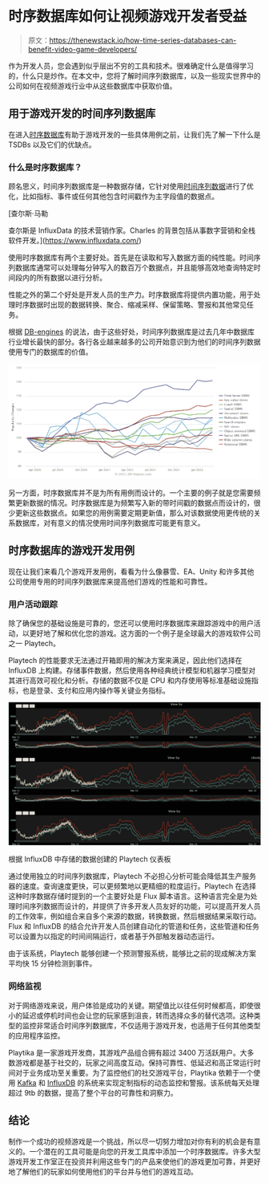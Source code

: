 # 时序数据库如何让视频游戏开发者受益

> 原文：<https://thenewstack.io/how-time-series-databases-can-benefit-video-game-developers/>

作为开发人员，您会遇到似乎层出不穷的工具和技术。很难确定什么是值得学习的，什么只是炒作。在本文中，您将了解时间序列数据库，以及一些现实世界中的公司如何在视频游戏行业中从这些数据库中获取价值。

## 用于游戏开发的时间序列数据库

在进入[时序数据库](https://www.influxdata.com/time-series-database/?utm_source=vendor&utm_medium=referral&utm_campaign=2022-03-09_spnsr-ctn_itime-series-game-developers_tns)有助于游戏开发的一些具体用例之前，让我们先了解一下什么是 TSDBs 以及它们的优缺点。

### 什么是时序数据库？

顾名思义，时间序列数据库是一种数据存储，它针对使用[时间序列数据](https://www.influxdata.com/what-is-time-series-data/?utm_source=vendor&utm_medium=referral&utm_campaign=2022-03-09_spnsr-ctn_itime-series-game-developers_tns)进行了优化，比如指标、事件或任何其他包含时间戳作为主字段值的数据点。

 [查尔斯·马勒

查尔斯是 InfluxData 的技术营销作家。Charles 的背景包括从事数字营销和全栈软件开发。](https://www.influxdata.com/) 

使用时序数据库有两个主要好处。首先是在读取和写入数据方面的纯性能。时间序列数据库通常可以处理每分钟写入的数百万个数据点，并且能够高效地查询特定时间段内的所有数据以进行分析。

性能之外的第二个好处是开发人员的生产力。时序数据库将提供内置功能，用于处理时序数据时出现的数据转换、聚合、缩减采样、保留策略、警报和其他常见任务。

根据 [DB-engines](https://db-engines.com/en/ranking_categories) 的说法，由于这些好处，时间序列数据库是过去几年中数据库行业增长最快的部分。各行各业越来越多的公司开始意识到为他们的时间序列数据使用专门的数据库的价值。

![](img/e1493a5a560a905fc48164d94c1af2bc.png)

另一方面，时序数据库并不是为所有用例而设计的。一个主要的例子就是您需要频繁更新数据的情况。时序数据库是为频繁写入新的带时间戳的数据点而设计的，很少更新这些数据点。如果您的用例需要定期更新值，那么对该数据使用更传统的关系数据库，对有意义的情况使用时间序列数据库可能更有意义。

## 时序数据库的游戏开发用例

现在让我们来看几个游戏开发用例，看看为什么像暴雪、EA、Unity 和许多其他公司使用专用的时间序列数据库来提高他们游戏的性能和可靠性。

### 用户活动跟踪

除了确保您的基础设施是可靠的，您还可以使用时序数据库来跟踪游戏中的用户活动，以更好地了解和优化您的游戏。这方面的一个例子是全球最大的游戏软件公司之一 Playtech。

Playtech 的性能要求无法通过开箱即用的解决方案来满足，因此他们选择在 InfluxDB 上构建。存储事件数据，然后使用各种经典统计模型和机器学习模型对其进行高效可视化和分析。存储的数据不仅是 CPU 和内存使用等标准基础设施指标，也是登录、支付和应用内操作等关键业务指标。

![](img/2840df27395c68436828fcab2f381eb2.png)

根据 InfluxDB 中存储的数据创建的 Playtech 仪表板

通过使用独立的时间序列数据库，Playtech 不必担心分析可能会降低其生产服务器的速度。查询速度更快，可以更频繁地以更精细的粒度运行。Playtech 在选择这种时序数据存储时提到的一个主要好处是 Flux 脚本语言。这种语言完全是为处理时间序列数据而设计的，并提供了许多开发人员友好的功能，可以提高开发人员的工作效率，例如组合来自多个来源的数据，转换数据，然后根据结果采取行动。Flux 和 InfluxDB 的结合允许开发人员创建自动化的管道和任务，这些管道和任务可以设置为以指定的时间间隔运行，或者基于外部触发器动态运行。

由于该系统，Playtech 能够创建一个预测警报系统，能够比之前的现成解决方案平均快 15 分钟检测到事件。

### 网络监视

对于网络游戏来说，用户体验是成功的关键。期望值比以往任何时候都高，即使很小的延迟或停机时间也会让您的玩家感到沮丧，转而选择众多的替代选项。这种类型的监控非常适合时间序列数据库，不仅适用于游戏开发，也适用于任何其他类型的应用程序监控。

Playtika 是一家游戏开发商，其游戏产品组合拥有超过 3400 万活跃用户。大多数游戏都是基于社交的，玩家之间高度互动。保持可靠性、低延迟和高正常运行时间对于业务成功至关重要。为了监控他们的社交游戏平台，Playtika 依赖于一个使用 [Kafka](https://kafka.apache.org/) 和 [InfluxDB](https://www.influxdata.com/products/influxdb-overview/?utm_source=vendor&utm_medium=referral&utm_campaign=2022-03-09_spnsr-ctn_itime-series-game-developers_tns) 的系统来实现定制指标的动态监控和警报。该系统每天处理超过 9tb 的数据，提高了整个平台的可靠性和洞察力。

## 结论

制作一个成功的视频游戏是一个挑战，所以尽一切努力增加对你有利的机会是有意义的。一个潜在的工具可能是向您的开发工具库中添加一个时序数据库。许多大型游戏开发工作室正在投资并利用这些专门的产品来使他们的游戏更加可靠，并更好地了解他们的玩家如何使用他们的平台并与他们的游戏互动。

<svg xmlns:xlink="http://www.w3.org/1999/xlink" viewBox="0 0 68 31" version="1.1"><title>Group</title> <desc>Created with Sketch.</desc></svg>